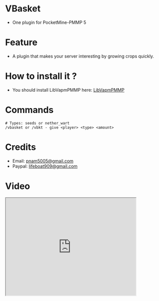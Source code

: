 # VBasket
- One plugin for PocketMine-PMMP 5

# Feature
- A plugin that makes your server interesting by growing crops quickly.

# How to install it ?
- You should install LibVapmPMMP here: [LibVapmPMMP](https://poggit.pmmp.io/ci/VennDev/LibVapmPMMP/LibVapmPMMP)

# Commands
```
# Types: seeds or nether_wart
/vbasket or /vbkt - give <player> <type> <amount>
```

# Credits
- Email: pnam5005@gmail.com
- Paypal: lifeboat909@gmail.com

# Video
<iframe width="420" height="315" src="https://github.com/VennDev/VBasket/assets/111500380/698b8532-b766-4f4e-be24-c64f08b4d36c"> </iframe>
